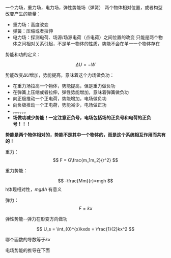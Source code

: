 一个力场，重力场，电力场，弹性势能场（弹簧）
两个物体相对位置，或者构型改变产生的能量：
- 重力场：高度改变
-  弹簧：压缩或者拉伸
- 电力场：探测电荷、场源/场源电荷（点电荷）之间位置的改变
只能是两个物体之间相对关系引起，不是单一物体的性质，势能不会在单一一个物体存在

势能和功的定义：

$$
\Delta U = -W
$$


势能改变$\Delta U$增加，势能提高，意味着这个力场做负功：
- 在重力场拉高一个物体，势能提高，但是重力做负功
- 在弹簧上压缩或者拉伸，弹性势能增加，意味着弹簧做负功
- 向正极推动一个正电荷，势能增加，电场做负功
- 向负极推动一个正电荷，势能减少，电场做正功
- 。。。。。。
- **场做功减少势能！一定注意正负号，电场包括场的正负号和电荷的正负号！！！**

**势能是两个物体相对的，势能不是其中一个物体的，而是这个系统相互作用而共有的！**

重力：
$$
F = G\frac{m_1m_2}{r^2}
$$

重力势能： 

$$
-\frac{Mm}{r}=mgh
$$
h体现相对性，$mg\Delta h$ 有意义

弹力：
$$
F = kx
$$

弹性势能--弹力在形变方向做功

$$
U_s = \int_{0}^{x}kxdx = \frac{1}{2}kx^2
$$

哪个函数的导数等于$kx$

电场势能的推导在下面